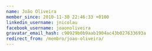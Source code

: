 ```yaml
---
name: João Oliveira
member_since: 2010-11-30 22:46:33 +0100
linkedin_username: jnicolau
facebook_username: joaonoliveira
gravatar_email_hash: c90929b0b9aab1904ac43b027633693a
redirect_from: /membro/joao-oliveira/
---
```

